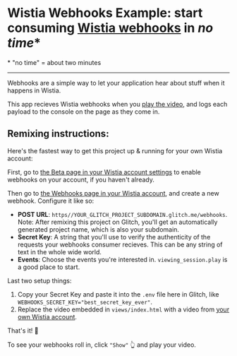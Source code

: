 Wistia Webhooks Example: start consuming [Wistia webhooks](https://wistia.com/doc/webhooks) in _no time_*
======================================================================

\* "no time" = about two minutes

---

Webhooks are a simple way to let your application hear about stuff when it happens in Wistia. 

This app recieves Wistia webhooks when you [play the video](https://wistia-webhooks-example.glitch.me?wtime=0s), and logs each payload to the console on the page as they come in.

Remixing instructions:
----------------------

Here's the fastest way to get this project up & running for your own Wistia account:

First, go to [the Beta page in your Wistia account settings](https://my.wistia.com/account/beta) to enable webhooks on your account, if you haven't already.

Then go to [the Webhooks page in your Wistia account](https://my.wistia.com/account/webhooks), and create a new webhook. Configure it like so:

* **POST URL**: `https//YOUR_GLITCH_PROJECT_SUBDOMAIN.glitch.me/webhooks`. Note: After remixing this project on Glitch, you'll get an automatically generated project name, which is also your subdomain.
* **Secret Key**: A string that you'll use to verify the authenticity of the requests your webhooks consumer recieves. This can be any string of text in the whole wide world.
* **Events**: Choose the events you're interested in. `viewing_session.play` is a good place to start.

Last two setup things:
1. Copy your Secret Key and paste it into the `.env` file here in Glitch, like `WEBHOOKS_SECRET_KEY="best_secret_key_ever"`.
2. Replace the video embedded in `views/index.html` with a video from [your own Wistia account](https://my.wistia.com).

That's it! 🎉

To see your webhooks roll in, click `"Show"` 👆 and play your video.